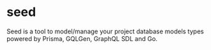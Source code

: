 # seed
Seed is a tool to model/manage your project database models types powered by Prisma, GQLGen, GraphQL SDL and Go.
